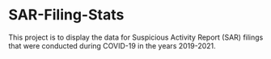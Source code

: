 # SAR-Filing-Stats

This project is to display the data for Suspicious Activity Report (SAR) filings that were conducted during COVID-19 in the years 2019-2021.
